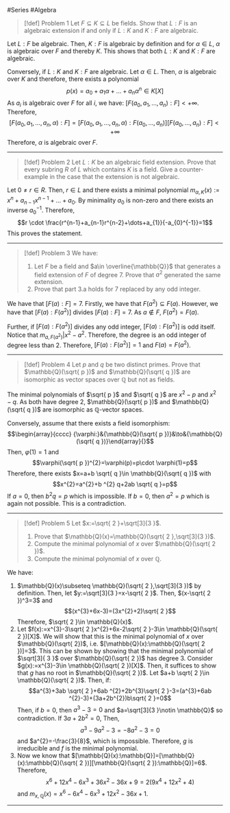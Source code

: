 #Series #Algebra 

> [!def] Problem 1
> Let $F\subseteq K\subseteq L$ be fields. Show that $L:F$ is an algebraic extension if and only if $L:K$ and $K:F$ are algebraic.

Let $L:F$ be algebraic. Then, $K:F$ is algebraic by definition and for $\alpha\in L$, $\alpha$ is algebraic over $F$ and thereby $K$. This shows that both $L:K$ and $K:F$ are algebraic.

Conversely, if $L:K$ and $K:F$ are algebraic. Let $\alpha\in L$. Then, $\alpha$ is algebraic over $K$ and therefore, there exists a polynomial $$p(x)=a_{0}+a_{1}\alpha+\dots+a_{n}\alpha^n\in K[X]$$As $a_{i}$ is algebraic over $F$ for all $i$, we have: $[F(a_{0},a_{1},\dots,a_{n}):F]<+\infty$. Therefore, $$[F(a_{0},a_{1},\dots,a_{n},\alpha):F]=[F(a_{0},a_{1},\dots,a_{n},\alpha):F(a_{0},\dots,a_{n})][F(a_{0},\dots ,a_{n}):F]<+\infty$$Therefore, $\alpha$ is algebraic over $F$.

---
> [!def] Problem 2
> Let $L:K$ be an algebraic field extension. Prove that every subring $R$ of $L$ which contains $K$ is a field. Give a counter-example in the case that the extension is not algebraic.

Let $0\neq r\in R$. Then, $r\in L$ and there exists a minimal polynomial $m_{\alpha,K}(x):=x^n+a_{n-1}x^{n-1}+\dots+a_{0}$. By minimality $a_{0}$ is non-zero and there exists an inverse $a_{0}^{-1}$. Therefore, $$r \cdot \frac{r^{n-1}+a_{n-1}r^{n-2}+\dots+a_{1}}{-a_{0}^{-1}}=1$$ This proves the statement.

---
> [!def] Problem 3
> We have: 
> 1. Let $F$ be a field and $a\in \overline{\mathbb{Q}}$ that generates a field extension of $F$ of degree $7$. Prove that $a^{2}$ generated the same extension.
> 2. Prove that part 3.a holds for $7$ replaced by any odd integer.

We have that $[F(a):F]=7$. Firstly, we have that $F(a^{2})\subseteq F(a)$. However, we have that $[F(a):F(a^{2})]$ divides $[F(a):F]=7$. As $a\notin F$, $F(a^{2})=F(a)$.

Further, if $[F(a):F(a^{2})]$ divides any odd integer, $[F(a):F(a^{2})]$ is odd itself. Notice that $m_{a,F(a^{2})}|x^{2}-a^{2}$. Therefore, the degree is an odd integer of degree less than $2$. Therefore, $[F(a):F(a^{2})]=1$ and $F(a)=F(a^{2})$.

---
> [!def] Problem 4
> Let $p$ and $q$ be two distinct primes. Prove that $\mathbb{Q}(\sqrt{ p })$ and $\mathbb{Q}(\sqrt{ q })$ are isomorphic as vector spaces over $\mathbb{Q}$ but not as fields.

The minimal polynomials of $\sqrt{ p }$ and $\sqrt{ q }$ are $x^{2}-p$ and $x^{2}-q$. As both have degree 2, $\mathbb{Q}(\sqrt{ p })$ and $\mathbb{Q}(\sqrt{ q })$ are isomorphic as $\mathbb{Q}$-vector spaces.

Conversely, assume that there exists a field isomorphism: $$\begin{array}{cccc} {\varphi:}&{\mathbb{Q}(\sqrt{ p })}&\to&{\mathbb{Q}(\sqrt{ q })}\end{array}{}$$Then, $\varphi(1)=1$ and $$\varphi(\sqrt{ p })^{2}=\varphi(p)=p\cdot \varphi(1)=p$$Therefore, there exists $x=a+b \sqrt{ q }\in \mathbb{Q}(\sqrt{ q })$ with $$x^{2}=a^{2}+b ^{2} q+2ab \sqrt{ q }=p$$If $a=0$, then $b ^{2}q=p$ which is impossible. If $b=0$, then $a^{2}=p$ which is again not possible. This is a contradiction.

---
> [!def] Problem 5
> Let $x:=\sqrt{ 2 }+\sqrt[3]{3  }$. 
> 1. Prove that $\mathbb{Q}(x)=\mathbb{Q}(\sqrt{ 2 },\sqrt[3]{3  })$.
> 2. Compute the minimal polynomial of $x$ over $\mathbb{Q}(\sqrt{ 2 })$.
> 3. Compute the minimal polynomial of $x$ over $\mathbb{Q}$.

We have: 
1. $\mathbb{Q}(x)\subseteq \mathbb{Q}(\sqrt{ 2 },\sqrt[3]{3  })$ by definition. Then, let $y:=\sqrt[3]{3  }=x-\sqrt{ 2 }$. Then, $(x-\sqrt{ 2 })^3=3$ and $$(x^{3}+6x-3)=(3x^{2}+2)\sqrt{ 2 }$$Therefore, $\sqrt{ 2 }\in \mathbb{Q}(x)$.
2. Let $f(x):=x^{3}-3\sqrt{ 2 }x^{2}+6x-2\sqrt{ 2 }-3\in \mathbb{Q}(\sqrt{ 2 })[X]$. We will show that this is the minimal polynomial of $x$ over $\mathbb{Q}(\sqrt{  2})$, i.e. $[\mathbb{Q}(x):\mathbb{Q}(\sqrt{ 2 })]=3$. This can be shown by showing that the minimal polynomial of $\sqrt[3]{ 3 }$ over $\mathbb{Q}(\sqrt{ 2 })$ has degree 3. Consider $g(x):=x^{3}-3\in \mathbb{Q}(\sqrt{ 2 })[X]$. Then, it suffices to show that $g$ has no root in $\mathbb{Q}(\sqrt{ 2 })$. Let $a+b \sqrt{ 2 }\in \mathbb{Q}(\sqrt{ 2 })$. Then, if:$$a^{3}+3ab \sqrt{ 2 }+6ab ^{2}+2b^{3}\sqrt{ 2 }-3=(a^{3}+6ab ^{2}-3)+(3a+2b^{2})b\sqrt{ 2 }=0$$Then, if $b=0$, then $a^3-3=0$ and $a=\sqrt[3]{3  }\notin \mathbb{Q}$ so contradiction. If $3a+2b ^{2}=0$, Then, $$a^{3}-9a^{2}-3=-8a^{2}-3=0$$and $a^{2}=-\frac{3}{8}$, which is impossible. Therefore, $g$ is irreducible and $f$ is the minimal polynomial.
3. Now we know that $[\mathbb{Q}(x):\mathbb{Q}]=[\mathbb{Q}(x):\mathbb{Q}(\sqrt{ 2 })][\mathbb{Q}(\sqrt{ 2 }):\mathbb{Q}]=6$. Therefore, $$x^6+12x^4-6x^3+36x^{2}-36x+9=2(9x^4+12x^{2}+4)$$and $m_{x,\mathbb{Q}}(x)=x^6-6x^4-6x^3+12x^2-36x+1$.
---